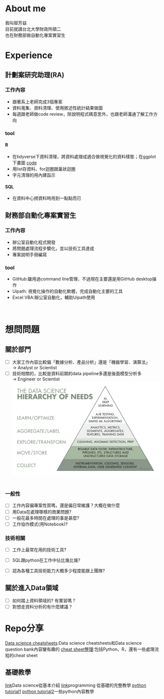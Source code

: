 # About me
我叫鄔芳益<br>
目前就讀台北大學財政所碩二<br>
也在財務部做自動化專案實習生
# Experience
## 計劃案研究助理(RA)
### 工作內容
- 跟著系上老師完成3個專案
- 資料蒐集、資料清理、使用敘述性統計結果做圖
- 每週跟老師做code review，除說明程式碼意思外，也跟老師溝通了解工作方向

### tool
#### R
- 在tidyverse下資料清理，將資料處理成適合做視覺化的資料樣態；在ggplot下畫圖 [code](./land/code/220526_RA_以縣市層級敘述性統計.R)
- 用list存資料、for迴圈跟巢狀迴圈
- 字元清理的用內建函示

#### SQL
- 在資料中心撈資料時用到一點點而已


## 財務部自動化專案實習生
### 工作內容
- 辦公室自動化程式開發
- 將問題處理流程步驟化，並以技術工具達成
- 專案說明手冊編寫

### tool
- GitHub:雖用過command line管理，不過現在主要還是用GitHub desktop操作
- Uipath: 視覺化操作的自動化軟體，完成自動化主要的工具
- Excel VBA:辦公室自動化，輔助Uipath使用
<br><br><br>


# 想問問題

## 關於部門
- [ ] 大家工作內容比較偏「數據分析、產品分析」還是「機器學習、演算法」<br>
&rarr; Analyst or Scientist
- [ ] 技術相關的，比較是資料前期的data pipeline多還是後面模型分析多<br>
&rarr; Engineer or Scientist
<img src="./picture/DS需求三角形.png" width="550" ><br><br>

### 一般性
- [ ] 工作內容偏專案性質嗎，還是偏日常維護？大概在做什麼
- [ ] 用Data在處理哪樣的商業問題?<br>
- [ ] 一般花最多時間在處理的事是甚麼?
- [ ] 工作協作模式(用Notebook)?

### 技術相關
- [ ] 工作上最常在用的技術工具?
- [ ] SQL跟python在工作中佔比幾比幾?
- [ ] 認為各種工具技術能力大概多少程度能跟上團隊?


## 關於進入Data領域
- [ ] 如何踏上資料領域的? 有實習嗎？
- [ ] 對想走資料分析的有什麼建議？

# Repo分享

[Data science cheatsheets](https://github.com/khanhnamle1994/cracking-the-data-science-interview#data-science-case-studies):Data science cheatsheets和Data science question bank內容蠻有趣的
[cheat sheet整理](https://github.com/FavioVazquez/ds-cheatsheets):包括Python、R，還有一些處理流程的cheat sheet


## 基礎教學

[link](https://github.com/microsoft/Data-Science-For-Beginners)Data science從基本介紹
[link](https://github.com/jwasham/coding-interview-university)programming 從基礎的完整教學
[python tutorial1](https://github.com/vinta/awesome-python)
[python tutorial2](https://github.com/TheAlgorithms/Python)一些python內容教學
